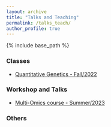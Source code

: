 ```yaml
---
layout: archive
title: "Talks and Teaching"
permalink: /talks_teach/
author_profile: true
---
```


{% include base_path %}


### Classes

- [Quantitative Genetics - Fall/2022](https://github.com/marcopxt/marcopxt.github.io/blob/master/talks_teach/QuantGen/index.md)

### Workshop and Talks 

- [Multi-Omics course - Summer/2023](https://github.com/marcopxt/marcopxt.github.io/blob/master/talks_teach/Multi_Omics23/index.md)


### Others


